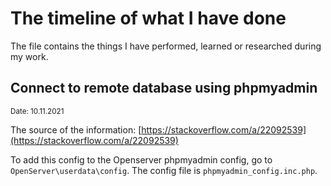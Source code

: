 # The timeline of what I have done

The file contains the things I have performed, learned or researched during my work.

## Connect to remote database using phpmyadmin

<small>Date: 10.11.2021</small>

The source of the information: [https://stackoverflow.com/a/22092539](https://stackoverflow.com/a/22092539)

To add this config to the Openserver phpmyadmin config, go to `OpenServer\userdata\config`.
The config file is `phpmyadmin_config.inc.php`.